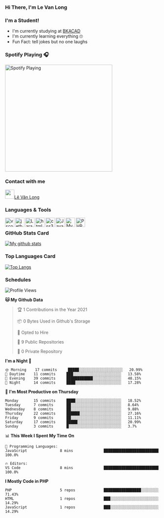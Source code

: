 ### Hi There, I'm Le Van Long 

### I'm a Student!
- I'm currently studying at [BKACAD](https://bkacad.edu.vn/)
- I'm currently learning everything 🙄
- Fun Fact: tell jokes but no one laughs

### Spotify Playing 🎧
[<img src="https://spotify-readme.hiiamlongdz.vercel.app/api/spotify-playing" alt="Spotify Playing" width="350" />](https://open.spotify.com/playlist/37i9dQZF1DX1e2VSJFudND)


### Contact with me

[<img src="https://img.icons8.com/dusk/64/000000/facebook-new--v2.png" width="30px"/>Lê Văn Long](https://www.facebook.com/HiiamLongdzz)

### Languages & Tools
<img align="left" alt="vscode" src="https://img.icons8.com/dusk/64/000000/visual-studio-code-2019.png" width="30px"/>
<img align="left" alt="jetbrain" src="https://camo.githubusercontent.com/8268dcfb76697dd53286590ec9b4385d7a0b89ce/68747470733a2f2f63646e2e6a7364656c6976722e6e65742f6e706d2f73696d706c652d69636f6e734076332f69636f6e732f6a6574627261696e732e737667" width="30px"/>
<img align="left" alt="Laravel" src="https://img.icons8.com/ios/50/000000/laravel.png" width="30px"/>
<img align="left" alt="html5" src="https://img.icons8.com/dusk/64/000000/html-5.png" width="30px"/>
<img align="left" alt="css3" src="https://img.icons8.com/dusk/64/000000/css3.png" width="30px"/>
<img align="left" alt="JavaScript" src="https://img.icons8.com/dusk/64/000000/javascript.png" width="30px"/>
<img align="left" alt="MySQL" src="https://img.icons8.com/ios-filled/50/000000/mysql-logo.png" width="30px"/>
<img align="left" alt="PHP" src="https://img.icons8.com/dusk/64/000000/php-logo.png" width="30px"/>

<br />

### GitHub Stats Card
[![My github stats](https://github-readme-stats.vercel.app/api?username=HiiamLongdz&show_icons=true)](https://github-readme-stats.vercel.app/api?username=HiiamLongdz&show_icons=true)

### Top Languages Card
[![Top Langs](https://github-readme-stats.vercel.app/api/top-langs/?username=HiiamLongdz&layout=compact)](https://github-readme-stats.vercel.app/api/top-langs/?username=HiiamLongdz&layout=compact)

### Schedules
<!--START_SECTION:waka-->
![Profile Views](http://img.shields.io/badge/Profile%20Views-40-blue)

**🐱 My Github Data** 

> 🏆 1 Contributions in the Year 2021
 > 
> 📦 0 Bytes Used in Github's Storage 
 > 
> 💼 Opted to Hire
 > 
> 📜 9 Public Repositories
 > 
> 🔑 0 Private Repository 
 > 
**I'm a Night 🦉** 

```text
🌞 Morning    17 commits     █████░░░░░░░░░░░░░░░░░░░░   20.99% 
🌆 Daytime    11 commits     ███░░░░░░░░░░░░░░░░░░░░░░   13.58% 
🌃 Evening    39 commits     ████████████░░░░░░░░░░░░░   48.15% 
🌙 Night      14 commits     ████░░░░░░░░░░░░░░░░░░░░░   17.28%

```
📅 **I'm Most Productive on Thursday** 

```text
Monday       15 commits     ████░░░░░░░░░░░░░░░░░░░░░   18.52% 
Tuesday      7 commits      ██░░░░░░░░░░░░░░░░░░░░░░░   8.64% 
Wednesday    8 commits      ██░░░░░░░░░░░░░░░░░░░░░░░   9.88% 
Thursday     22 commits     ██████░░░░░░░░░░░░░░░░░░░   27.16% 
Friday       9 commits      ██░░░░░░░░░░░░░░░░░░░░░░░   11.11% 
Saturday     17 commits     █████░░░░░░░░░░░░░░░░░░░░   20.99% 
Sunday       3 commits      █░░░░░░░░░░░░░░░░░░░░░░░░   3.7%

```


📊 **This Week I Spent My Time On** 

```text
💬 Programming Languages: 
JavaScript               8 mins              █████████████████████████   100.0%

🔥 Editors: 
VS Code                  8 mins              █████████████████████████   100.0%

```

**I Mostly Code in PHP** 

```text
PHP                      5 repos             █████████████████░░░░░░░░   71.43% 
HTML                     1 repos             ███░░░░░░░░░░░░░░░░░░░░░░   14.29% 
JavaScript               1 repos             ███░░░░░░░░░░░░░░░░░░░░░░   14.29%

```



<!--END_SECTION:waka-->

